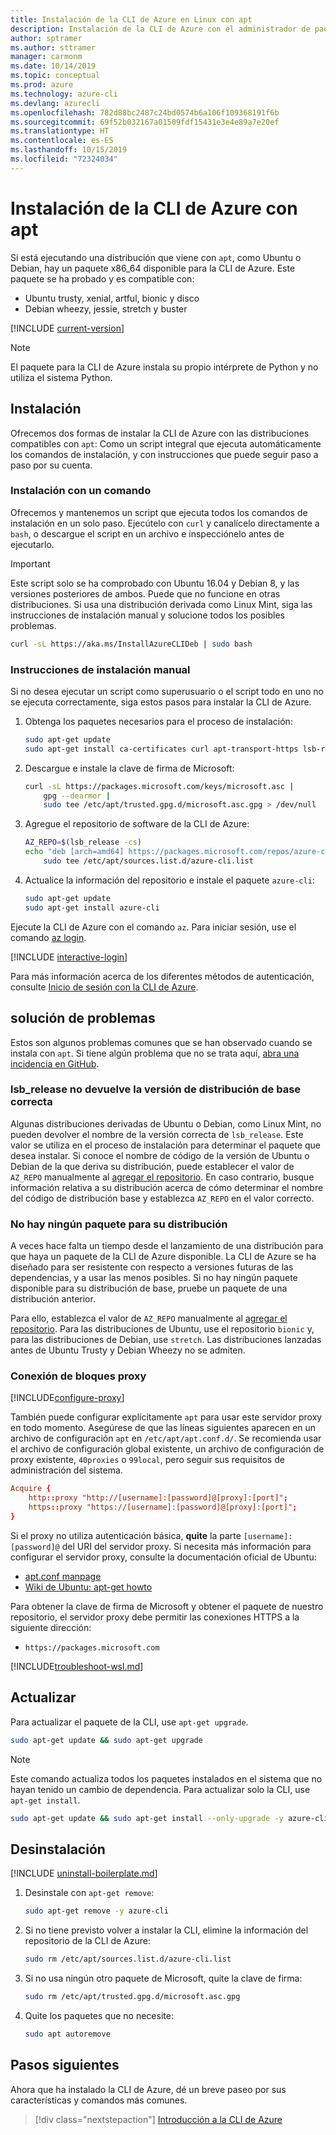 ```yaml
---
title: Instalación de la CLI de Azure en Linux con apt
description: Instalación de la CLI de Azure con el administrador de paquetes apt
author: sptramer
ms.author: sttramer
manager: carmonm
ms.date: 10/14/2019
ms.topic: conceptual
ms.prod: azure
ms.technology: azure-cli
ms.devlang: azurecli
ms.openlocfilehash: 782d88bc2487c24bd0574b6a106f109368191f6b
ms.sourcegitcommit: 69f52b032167a01509fdf15431e3e4e89a7e20ef
ms.translationtype: HT
ms.contentlocale: es-ES
ms.lasthandoff: 10/15/2019
ms.locfileid: "72324034"
---
```

# <a name="install-azure-cli-with-apt"></a>Instalación de la CLI de Azure con apt

Si está ejecutando una distribución que viene con `apt`, como Ubuntu o Debian, hay un paquete x86_64 disponible para la CLI de Azure. Este paquete se ha probado y es compatible con:

* Ubuntu trusty, xenial, artful, bionic y disco
* Debian wheezy, jessie, stretch y buster

[!INCLUDE [current-version](includes/current-version.md)]

> [!NOTE]
>
> El paquete para la CLI de Azure instala su propio intérprete de Python y no utiliza el sistema Python.

## <a name="install"></a>Instalación

Ofrecemos dos formas de instalar la CLI de Azure con las distribuciones compatibles con `apt`: Como un script integral que ejecuta automáticamente los comandos de instalación, y con instrucciones que puede seguir paso a paso por su cuenta.

### <a name="install-with-one-command"></a>Instalación con un comando

Ofrecemos y mantenemos un script que ejecuta todos los comandos de instalación en un solo paso. Ejecútelo con `curl` y canalícelo directamente a `bash`, o descargue el script en un archivo e inspecciónelo antes de ejecutarlo.

> [!IMPORTANT]
> Este script solo se ha comprobado con Ubuntu 16.04 y Debian 8, y las versiones posteriores de ambos. Puede que no funcione en otras distribuciones.
> Si usa una distribución derivada como Linux Mint, siga las instrucciones de instalación manual y solucione todos los posibles problemas.

```bash
curl -sL https://aka.ms/InstallAzureCLIDeb | sudo bash
```

### <a name="manual-install-instructions"></a>Instrucciones de instalación manual

Si no desea ejecutar un script como superusuario o el script todo en uno no se ejecuta correctamente, siga estos pasos para instalar la CLI de Azure.

1. Obtenga los paquetes necesarios para el proceso de instalación:

    ```bash
    sudo apt-get update
    sudo apt-get install ca-certificates curl apt-transport-https lsb-release gnupg
    ```

2. Descargue e instale la clave de firma de Microsoft:

    ```bash
    curl -sL https://packages.microsoft.com/keys/microsoft.asc | 
        gpg --dearmor | 
        sudo tee /etc/apt/trusted.gpg.d/microsoft.asc.gpg > /dev/null
    ```

3. <div id="set-release"/>Agregue el repositorio de software de la CLI de Azure:

    ```bash
    AZ_REPO=$(lsb_release -cs)
    echo "deb [arch=amd64] https://packages.microsoft.com/repos/azure-cli/ $AZ_REPO main" | 
        sudo tee /etc/apt/sources.list.d/azure-cli.list
    ```

4. Actualice la información del repositorio e instale el paquete `azure-cli`:

    ```bash
    sudo apt-get update
    sudo apt-get install azure-cli
    ```

Ejecute la CLI de Azure con el comando `az`. Para iniciar sesión, use el comando [az login](/cli/azure/reference-index#az-login).

[!INCLUDE [interactive-login](includes/interactive-login.md)]

Para más información acerca de los diferentes métodos de autenticación, consulte [Inicio de sesión con la CLI de Azure](authenticate-azure-cli.md).

## <a name="troubleshooting"></a>solución de problemas

Estos son algunos problemas comunes que se han observado cuando se instala con `apt`. Si tiene algún problema que no se trata aquí, [abra una incidencia en GitHub](https://github.com/Azure/azure-cli/issues).

### <a name="lsb_release-does-not-return-the-correct-base-distribution-version"></a>lsb_release no devuelve la versión de distribución de base correcta

Algunas distribuciones derivadas de Ubuntu o Debian, como Linux Mint, no pueden devolver el nombre de la versión correcta de `lsb_release`. Este valor se utiliza en el proceso de instalación para determinar el paquete que desea instalar. Si conoce el nombre de código de la versión de Ubuntu o Debian de la que deriva su distribución, puede establecer el valor de `AZ_REPO` manualmente al [agregar el repositorio](#set-release). En caso contrario, busque información relativa a su distribución acerca de cómo determinar el nombre del código de distribución base y establezca `AZ_REPO` en el valor correcto.

### <a name="no-package-for-your-distribution"></a>No hay ningún paquete para su distribución

A veces hace falta un tiempo desde el lanzamiento de una distribución para que haya un paquete de la CLI de Azure disponible. La CLI de Azure se ha diseñado para ser resistente con respecto a versiones futuras de las dependencias, y a usar las menos posibles. Si no hay ningún paquete disponible para su distribución de base, pruebe un paquete de una distribución anterior.

Para ello, establezca el valor de `AZ_REPO` manualmente al [agregar el repositorio](#set-release). Para las distribuciones de Ubuntu, use el repositorio `bionic` y, para las distribuciones de Debian, use `stretch`. Las distribuciones lanzadas antes de Ubuntu Trusty y Debian Wheezy no se admiten.

### <a name="proxy-blocks-connection"></a>Conexión de bloques proxy

[!INCLUDE[configure-proxy](includes/configure-proxy.md)]

También puede configurar explícitamente `apt` para usar este servidor proxy en todo momento. Asegúrese de que las líneas siguientes aparecen en un archivo de configuración `apt` en `/etc/apt/apt.conf.d/`. Se recomienda usar el archivo de configuración global existente, un archivo de configuración de proxy existente, `40proxies` o `99local`, pero seguir sus requisitos de administración del sistema.

```apt.conf
Acquire {
    http::proxy "http://[username]:[password]@[proxy]:[port]";
    https::proxy "https://[username]:[password]@[proxy]:[port]";
}
```

Si el proxy no utiliza autenticación básica, __quite__ la parte `[username]:[password]@` del URI del servidor proxy. Si necesita más información para configurar el servidor proxy, consulte la documentación oficial de Ubuntu:

* [apt.conf manpage](http://manpages.ubuntu.com/manpages/bionic/en/man5/apt.conf.5.html)
* [Wiki de Ubuntu: apt-get howto](https://help.ubuntu.com/community/AptGet/Howto#Setting_up_apt-get_to_use_a_http-proxy)

Para obtener la clave de firma de Microsoft y obtener el paquete de nuestro repositorio, el servidor proxy debe permitir las conexiones HTTPS a la siguiente dirección:

* `https://packages.microsoft.com`

[!INCLUDE[troubleshoot-wsl.md](includes/troubleshoot-wsl.md)]

## <a name="update"></a>Actualizar

Para actualizar el paquete de la CLI, use `apt-get upgrade`.

   ```bash
   sudo apt-get update && sudo apt-get upgrade
   ```

> [!NOTE]
> Este comando actualiza todos los paquetes instalados en el sistema que no hayan tenido un cambio de dependencia.
> Para actualizar solo la CLI, use `apt-get install`.
> 
> ```bash
> sudo apt-get update && sudo apt-get install --only-upgrade -y azure-cli
> ```

## <a name="uninstall"></a>Desinstalación

[!INCLUDE [uninstall-boilerplate.md](includes/uninstall-boilerplate.md)]

1. Desinstale con `apt-get remove`:

    ```bash
    sudo apt-get remove -y azure-cli
    ```

2. Si no tiene previsto volver a instalar la CLI, elimine la información del repositorio de la CLI de Azure:

   ```bash
   sudo rm /etc/apt/sources.list.d/azure-cli.list
   ```

3. Si no usa ningún otro paquete de Microsoft, quite la clave de firma:

    ```bash
    sudo rm /etc/apt/trusted.gpg.d/microsoft.asc.gpg
    ```

4. Quite los paquetes que no necesite:

   ```bash
   sudo apt autoremove
   ```

## <a name="next-steps"></a>Pasos siguientes

Ahora que ha instalado la CLI de Azure, dé un breve paseo por sus características y comandos más comunes.

> [!div class="nextstepaction"]
> [Introducción a la CLI de Azure](get-started-with-azure-cli.md)
